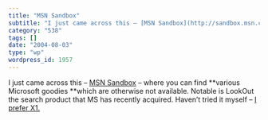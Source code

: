```yaml
---
title: "MSN Sandbox"
subtitle: "I just came across this – [MSN Sandbox](http://sandbox.msn.com/) – where you can find **various Micr..."
category: "538"
tags: []
date: "2004-08-03"
type: "wp"
wordpress_id: 1957
---
```

I just came across this – [MSN Sandbox](http://sandbox.msn.com/) – where you can find **various Microsoft goodies **which are otherwise not available. Notable is LookOut the search product that MS has recently acquired. Haven’t tried it myself – [I prefer X1.](http://www.x1.com/)